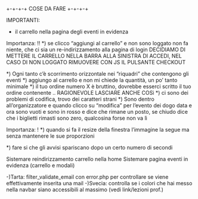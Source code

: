 +-+-+-+ COSE DA FARE +-+-+-+

IMPORTANTI:
- il carrello nella pagina degli eventi in evidenza

Importanza: !!
*) se clicco “aggiungi al carrello” e non sono loggato non fa niente, che ci sia un re-indirizzamento alla pagina di login
	DECIDIAMO DI METTERE IL CARRELLO NELLA BARRA ALLA SINISTRA DI ACCEDI, NEL CASO DI NON LOGGATO RIMUOVERE CON JS IL PULSANTE CHECKOUT
<!-- *) la registrazione sembra non andare, dice che è avvenuta correttamente ma quando provo ad accedere dice che la password è sbagliata FALZO -->
<!-- *) nei “i miei dati” il bottone “modifica dati” si deve chiamare “salva modifiche”, senno non si capisce FATTO -->
*) Ogni tanto c’è scorrimento orizzontale nei “riquadri” che contengono gli eventi
*) aggiungo al carrello e non mi chiede la quantità, un po’ tanto minimale
*) il tuo ordine numero X è bruttino, dovrebbe esserci scritto il tuo ordine contenente .. RAGIONEVOLE LASCIARE ANCHE COSì
*) ci sono dei problemi di codifica, trovo dei caratteri strani
*) Sono dentro all’organizzatore e quando clicco su “modifica” per l’evento dei dogo data e ora sono vuoti e sono in rosso e dice che rimane un posto, se chiudo dice che i biglietti rimasti sono zero, qualcosina forse non va lì

Importanza: !
*) quando si fa il resize della finestra l’immagine la segue ma senza mantenere le sue proporzioni
<!-- *) “accedi”, “registrati” e “uniticket” si devono almeno illuminare di bianco quando ci passo sopra col mouse -->
<!-- *) le tabelle hanno i dati sfasati rispetto ai titoli  QUESTA DAVA ERRORE CON SAFARI (I TD NON SEGUIVANO I TH HEADERS A CUI SI RIFERIVANO) MA CON CHROME A ME VA LISCIO -->
<!-- *) se il carrello è vuoto la riga con “evento, q.tà, prezzo” non dovrebbe esserci -->
<!-- *) quando schiaccio su “vedi tutte le notifiche” il background diventa blu con scritta blu -->
*) fare si che gli avvisi spariscano dopo un certo numero di secondi

Sistemare reindirizzamento carrello nella home
Sistemare pagina eventi in evidenza (carrello e modali)

-)Tarta: filter_validate_email con error.php per controllare se viene effettivamente inserita una mail
-)Svecia: controlla se i colori che hai messo nella navbar siano accessibili al massimo (vedi link/lezioni prof.)
